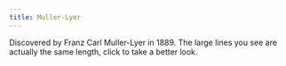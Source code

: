 ```yaml
---
title: Muller-Lyer
---
```


Discovered by Franz Carl Muller-Lyer in 1889. The large lines you see are actually the same length, click to take a better look. 

<!-- Sketch file location, (pending organization) -->
<script src="muller.js"></script>
<!-- Necessary element to position p5 canvas -->
<div id="sketch-div"></div>

